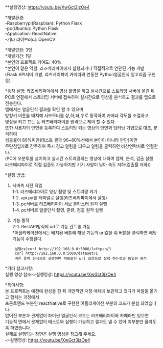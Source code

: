 **실행영상: https://youtu.be/XwGct3jzOe4

*개발환경: <br>
-Raspberrypi(Raspbian): Python Flask <br>
-pc(Ubuntu): Python Flask <br>
-Application: ReactNative <br>
-기타 라이브러리: OpenCV <br>

*개발인원: 3명 <br>
*개발기간: 1달 <br>
*본인의 프로젝트 기여도: 40% <br>
*본인이 맡은 역할: 라즈베리파이에서 실행되거나 직접적으로 연관된 기능 개발 <br>
 (Flask API서버 개발, 라즈베리파이 카메라와 연동한 Python얼굴인식 알고리즘 구현 등) <br>

*동작 설명: 라즈베리파이에서 영상 촬영을 하고 실시간으로 스트리밍 서버에 올린 뒤<br>
 PC로 연결해서 스트리밍 서버에 접속하여 실시간으로 영상을 분석하고 결과를 앱으로 전송한다.<br>
 앱에서는 얼굴인식 결과를 확인 할 수 있으며 <br>
 방향키 버튼을 배치해 서보모터를 상,하,좌,우로 동작하여 카메라 각도를 조절하고, <br>
 영상을 켜고 끄는 등 라즈베리파이를 원격으로 제어 할 수 있다.<br>
 또한 사용자의 안면을 등록하여 스트리밍 되는 영상의 안면과 딥러닝 기법으로 대조, 분석하여 <br>
 검출률이 80%미만(테스트 결과 90~80%선에서 본인이 아니라 판단)이면 <br>
 무단침입자로 간주하여 즉시 경고 알림을 띄우고 알림을 클릭하면 비상연락처로 연결한다. <br> 
 (PC에 우분투를 설치하고 실시간 스트리밍되는 영상에 대하여 캡쳐, 분석, 검출 실행 <br>
 라즈베리파이로 직접 검출도 가능하지만 기기 사양이 낮아 속도 저하(검출률 저하)) <br>

*실행 방법: <br>
1. 서버측 사전 작업 <br>
   1-1. 라즈베리파이로 영상 촬영 및 스트리밍 켜기 <br>
   1-2. api.py를 터미널로 실행(라즈베리파이에서 실행) <br>
   1-3. pc서버로 라즈베리파이 서보 블라스터 원격 실행 <br>
   1-4. pc서버로 얼굴인식 촬영, 훈련, 검출 원격 실행 <br>

2. 기능 동작 <br>
   2-1. RestAPI방식의 url로 기능 컨트롤 가능 <br>
         *어플리케이션에서는 배치된 버튼에 해당 기능의 url값을 줘 버튼을 클릭하면 해당 기능이 수행된다. <br>

        실행ex)curl http://192.168.0.0:5000/leftpan/1
        curl http://192.168.0.0:5000/dataset/1
        버튼 클릭 형식으로 실행하면 위와같은 url 요청으로 실행 하는것과 동일한 동작

*기타 참고사항: <br>
 실행 영상 참조->실행영상: https://youtu.be/XwGct3jzOe4 <br>

*특이사항: <br>
 본 프로젝트는 예전에 완성을 한 뒤 개인적인 저장 매체에 보관하고 있다가 파일을 옮기고 합치는 과정에서 <br>
 프론트엔드 부분인 reactNative로 구현한 어플리케이션 부분의 코드가 분실 되었습니다. <br>
 없어진 부분과 관계없이 파이썬 얼굴인식 코드는 라즈베리파이와 카메라만 있으면 <br>
 기능적 면에서 문제없이 테스트와 실행이 가능하고 결과도 낼 수 있어 이부분만 올리도록 하였습니다. <br>
 실제로 실행되는 장면은 실행 영상을 참고해 주세요. <br>
 ->실행영상: https://youtu.be/XwGct3jzOe4
